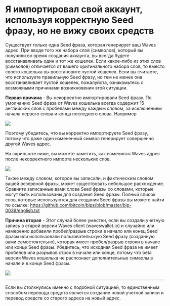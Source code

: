 # Я импортировал свой аккаунт, используя корректную Seed фразу, но не вижу своих средств

Существует только одна Seed фраза, которая генерирует ваш Waves адрес. При вводе того же набора слов (символов), который вы получили во время создания аккаунта, вы всегда будете восстанавливать один и тот же кошелек. Если какое-либо из этих слов (символов) отличается от вашего оригинального набора слов, то вместо своего кошелька вы восстановите пустой кошелек. Если вы считаете, что используете правильную Seed фразу, но тем не менее она восстанавливает пустой кошелек, пожалуйста, ознакомьтесь с возможными причинами возникновения этой ситуации.

**Первая причина** - Вы некорректно импортировали Seed фразу. По умолчанию Seed фраза от Waves кошелька всегда содержит 15 английских слов с пробелами между каждым словом, за исключением начала первого слова и конца последнего слова. Например

![](/_assets/one_seed_01.png)

Поэтому убедитесь, что вы корректно импортируете Seed фразу, потому что даже один измененный символ генерирует совершенно другой Waves адрес.

На скриншоте ниже, вы можете заметить, как изменился Waves адрес после некорректного импорта нескольких слов.

![](/_assets/one_seed_02.png)

Также между словом, которое вы записали, и фактическим словом вашей резервной фразы, может существовать небольшое расхождение. Сравните записанные вами слова Seed фразы со словами, которые могут быть использованы для создания Seed фразы. Полный список слов, которые используются для создания Seed фразы вы можете найти по ссылке: https://github.com/bitcoin/bips/blob/master/bip-0039/english.txt

**Причина вторая** - Этот случай более уместен, если вы создали учетную запись в старой версии Waves client (waveswallet.io) и случайно или намеренно добавили пробел/разрыв строки в начало или конец Seed фразы или использовали пользовательскую Seed фразу (созданную вами самостоятельно), которая имеет пробел/разрыв строки в начале или конце Seed фразы. Убедитесь, что исходная Seed фраза не имеет пробелов или разрывов строк в начале или конце, потому что beta версия Waves кошелька не распознает дополнительные символы в начале и в конце Seed фразы.

![](/_assets/one_seed_03.png)

___

Если вы столкнулись именно с подобной ситуацией, то единственным способом перевода средств является создание новой учетной записи и перевод средств со старого адреса на новый адрес.
